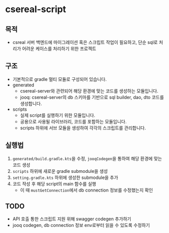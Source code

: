 # csereal-script
## 목적
- csreal 서버 백엔드에 마이그레이션 혹은 스크립트 작업이 필요하고, 단순 sql로 처리가 어려운 케이스를 처리하기 위한 프로젝트

## 구조
- 기본적으로 gradle 멀티 모듈로 구성되어 있습니다.
- generated
    - csereal-server와 관련되어 해당 환경에 맞는 코드를 생성하는 모듈입니다.
    - jooq: csereal-server의 db 스키마를 기반으로 sql builder, dao, dto 코드를 생성합니다.
- scripts
    - 실제 script를 실행하기 위한 모듈입니다.
    - 공용으로 사용될 라이브러리, 코드를 포함하는 모듈입니다.
    - scripts 하위에 서브 모듈을 생성하여 각각의 스크립트를 관리합니다.

## 실행법
1. `generated/build.gradle.kts`을 수정, `jooqCodegen`을 통하여 해당 환경에 맞는 코드 생성
2. `scripts` 하위에 새로운 gradle submodule을 생성
3. `setting.gradle.kts` 하위에 생성한 submodule을 추가
4. 코드 작성 후 해당 script의 main 함수를 실행
   - 이 때 `mustGetConnection`에서 db connection 정보를 수정했는지 확인

## TODO
- API 호출 통한 스크립트 지원 위해 swagger codegen 추가하기
- jooq codegen, db connection 정보 env로부터 읽을 수 있도록 수정하기